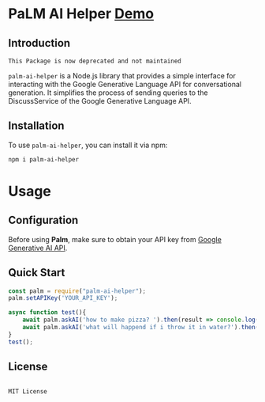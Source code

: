 # PaLM AI Helper [Demo](https://youtu.be/rZFi79ioY-s)

## Introduction

`This Package is now deprecated and not maintained`

`palm-ai-helper` is a Node.js library that provides a simple interface for interacting with the Google Generative Language API for conversational generation. It simplifies the process of sending queries to the DiscussService of the Google Generative Language API.

## Installation

To use `palm-ai-helper`, you can install it via npm:

```bash
npm i palm-ai-helper
```

# Usage

## Configuration

Before using <b>Palm</b>, make sure to obtain your API key from [Google Generative AI API](https://aistudio.google.com/app/u/1/apikey).

## Quick Start

```javascript
const palm = require("palm-ai-helper");
palm.setAPIKey('YOUR_API_KEY');

async function test(){
    await palm.askAI('how to make pizza? ').then(result => console.log(result));
    await palm.askAI('what will happend if i throw it in water?').then(result => console.log(result));
}
test();
```

## License

```text

MIT License

```
